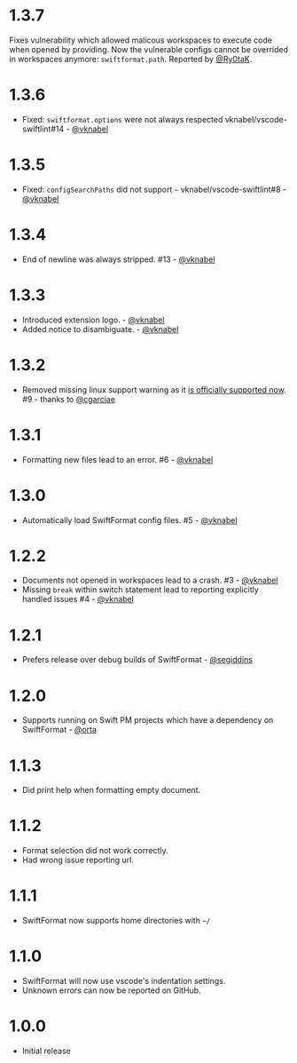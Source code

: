 # 1.3.7

Fixes vulnerability which allowed malicous workspaces to execute code when opened by providing. Now the vulnerable configs cannot be overrided in workspaces anymore: `swiftformat.path`. Reported by [@Ry0taK](https://github.com/Ry0taK).

# 1.3.6

* Fixed: `swiftformat.options` were not always respected vknabel/vscode-swiftlint#14 - [@vknabel](https://github.com/vknabel/)

# 1.3.5

* Fixed: `configSearchPaths` did not support `~` vknabel/vscode-swiftlint#8 - [@vknabel](https://github.com/vknabel/)

# 1.3.4

* End of newline was always stripped. #13 - [@vknabel](https://github.com/vknabel/)

# 1.3.3

* Introduced extension logo. - [@vknabel](https://github.com/vknabel/)
* Added notice to disambiguate. - [@vknabel](https://github.com/vknabel/)

# 1.3.2

* Removed missing linux support warning as it [is officially supported now](https://github.com/nicklockwood/SwiftFormat/issues/240#issuecomment-458776216). #9 - thanks to [@cgarciae](https://github.com/cgarciae/)

# 1.3.1

* Formatting new files lead to an error. #6 - [@vknabel](https://github.com/vknabel/)

# 1.3.0

* Automatically load SwiftFormat config files. #5 - [@vknabel](https://github.com/vknabel/)

# 1.2.2

* Documents not opened in workspaces lead to a crash. #3 - [@vknabel](https://github.com/vknabel/)
* Missing `break` within switch statement lead to reporting explicitly handled issues #4 - [@vknabel](https://github.com/vknabel/)

# 1.2.1

* Prefers release over debug builds of SwiftFormat - [@segiddins](https://github.com/segiddins)

# 1.2.0

* Supports running on Swift PM projects which have a dependency on SwiftFormat - [@orta](https://github.com/orta/)

# 1.1.3

* Did print help when formatting empty document.

# 1.1.2

* Format selection did not work correctly.
* Had wrong issue reporting url.

# 1.1.1

* SwiftFormat now supports home directories with `~/`

# 1.1.0

* SwiftFormat will now use vscode's indentation settings.
* Unknown errors can now be reported on GitHub.

# 1.0.0

* Initial release
